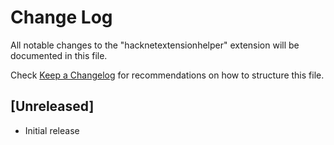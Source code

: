 # Change Log

All notable changes to the "hacknetextensionhelper" extension will be documented in this file.

Check [Keep a Changelog](http://keepachangelog.com/) for recommendations on how to structure this file.

## [Unreleased]

- Initial release